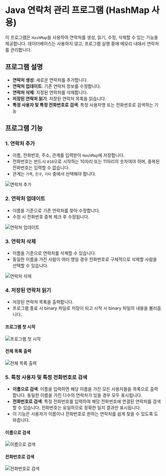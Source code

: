 # Java 연락처 관리 프로그램 (HashMap 사용)

이 프로그램은 `HashMap`을 사용하여 연락처를 생성, 읽기, 수정, 삭제할 수 있는 기능을 제공합니다. 데이터베이스는 사용하지 않고, 프로그램 실행 중에 메모리 내에서 연락처를 관리합니다.

## 프로그램 설명

- **연락처 생성**: 새로운 연락처를 추가합니다.
- **연락처 업데이트**: 기존 연락처 정보를 수정합니다.
- **연락처 삭제**: 지정된 연락처를 삭제합니다.
- **저장된 연락처 읽기**: 저장된 연락처 목록을 읽습니다.
- **특정 사용자 및 특정 전화번호로 검색**: 특정 사용자명 또는 전화번호로 검색하는 기능

## 프로그램 기능

### 1. 연락처 추가
- 이름, 전화번호, 주소, 관계를 입력받아 `HashMap`에 저장합니다.
- 전화번호는 반드시 `010`으로 시작하는 10자리 또는 11자리의 숫자여야 하며, 중복된 전화번호는 입력할 수 없습니다.
- 관계는 `가족`, `친구`, `기타` 중에서 선택해야 합니다.

![연락처 추가](https://github.com/user-attachments/assets/b26ac49b-e4f9-44f3-a7bf-6a7c011055f8)

### 2. 연락처 업데이트
- 이름을 기준으로 기존 연락처를 찾아 수정합니다.
- 수정 시 전화번호 중복 체크 후 수정됩니다.

![연락처 업데이트](https://github.com/user-attachments/assets/64644e6a-cf13-4a3d-99ea-0e467bd16d47)

### 3. 연락처 삭제
- 이름을 기준으로 연락처를 삭제할 수 있습니다.
- 동일한 이름을 가진 사람이 여러 명일 경우 전화번호로 구체적으로 삭제할 사람을 선택할 수 있습니다.

![연락처 삭제](https://github.com/user-attachments/assets/6b681cef-2012-48e9-8547-25a8f6173a71)

### 4. 저장된 연락처 읽기
- 저장된 연락처 목록을 출력합니다.
- 프로그램 종료 시 binary 파일로 저장이 되고 시작 시 binary 파일의 내용을 불러옵니다.

#### 프로그램 첫 시작

![프로그램 첫 시작](https://github.com/user-attachments/assets/7a88ee85-3461-405b-a756-1b4fcadd353a)

#### 전체 목록 출력

![전체 목록 출력](https://github.com/user-attachments/assets/65faabd0-f37b-4175-932a-d829325d0441)

### 5. 특정 사용자 및 특정 전화번호로 검색
- **이름으로 검색**: 이름을 입력하면 해당 이름을 가진 모든 사용자들을 목록으로 출력합니다. 동일한 이름을 가진 다수의 연락처가 있을 경우 모두 표시됩니다.
- **전화번호로 검색**: 특정 전화번호를 입력하여 해당 전화번호에 연결된 연락처를 검색할 수 있습니다. 전화번호는 유일하므로 정확한 일치 결과만 표시됩니다.
- 이 기능은 사용자가 이름이나 전화번호로 원하는 연락처를 쉽게 찾을 수 있도록 도와줍니다.

#### 이름으로 검색

![이름으로 검색](https://github.com/user-attachments/assets/37162181-b082-4384-9048-01bdb06ea592)

#### 전화번호로 검색

![전화번호로 검색](https://github.com/user-attachments/assets/6f66ed53-0339-4aeb-9f67-f4493f8c8f43)
